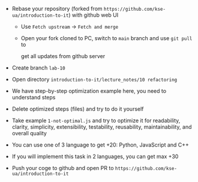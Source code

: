 

- Rebase your repository (forked from
  `https://github.com/kse-ua/introduction-to-it`)
  with github web UI
  - Use `Fetch upstream` -> `Fetch and merge`
  - Open your fork cloned to PC, switch to `main` branch and use `git pull` to

    get all updates from github server

- Create branch `lab-10`
- Open directory `introduction-to-it/lecture_notes/10 refactoring`
- We have step-by-step optimization example here, you need to understand steps
- Delete optimized steps (files) and try to do it yourself
- Take example `1-not-optimal.js` and try to optimize it for readability,
  clarity, simplicity, extensibility, testability, reusability, maintainability,
  and overall quality

- You can use one of 3 language to get +20: Python, JavaScript and C++
- If you will implement this task in 2 languages, you can get max +30

- Push your coge to github and open PR to
  `https://github.com/kse-ua/introduction-to-it`
